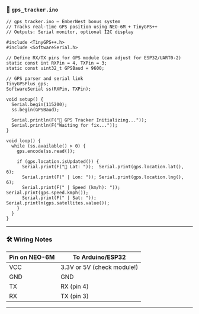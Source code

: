 ### 📄 `gps_tracker.ino`

```
// gps_tracker.ino – EmberNest bonus system
// Tracks real-time GPS position using NEO-6M + TinyGPS++
// Outputs: Serial monitor, optional I2C display

#include <TinyGPS++.h>
#include <SoftwareSerial.h>

// Define RX/TX pins for GPS module (can adjust for ESP32/UART0-2)
static const int RXPin = 4, TXPin = 3;
static const uint32_t GPSBaud = 9600;

// GPS parser and serial link
TinyGPSPlus gps;
SoftwareSerial ss(RXPin, TXPin);

void setup() {
  Serial.begin(115200);
  ss.begin(GPSBaud);

  Serial.println(F("📡 GPS Tracker Initializing..."));
  Serial.println(F("Waiting for fix..."));
}

void loop() {
  while (ss.available() > 0) {
    gps.encode(ss.read());

    if (gps.location.isUpdated()) {
      Serial.print(F("📍 Lat: "));  Serial.print(gps.location.lat(), 6);
      Serial.print(F(" | Lon: ")); Serial.print(gps.location.lng(), 6);
      Serial.print(F(" | Speed (km/h): ")); Serial.print(gps.speed.kmph());
      Serial.print(F(" | Sat: ")); Serial.println(gps.satellites.value());
    }
  }
}
```

---

### 🛠️ Wiring Notes

| Pin on NEO-6M | To Arduino/ESP32           |
| ------------- | -------------------------- |
| VCC           | 3.3V or 5V (check module!) |
| GND           | GND                        |
| TX            | RX (pin 4)                 |
| RX            | TX (pin 3)                 |

---
